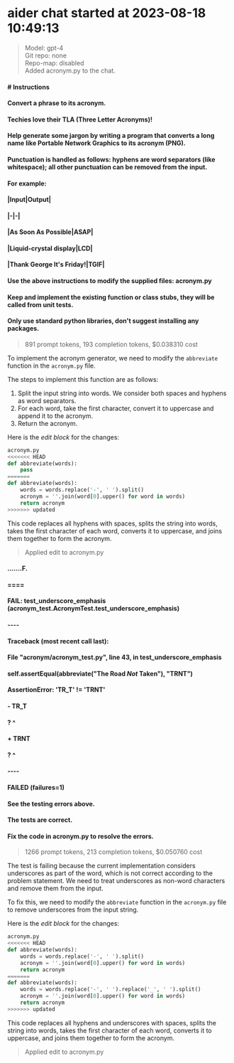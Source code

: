 
# aider chat started at 2023-08-18 10:49:13

> Model: gpt-4  
> Git repo: none  
> Repo-map: disabled  
> Added acronym.py to the chat.  

#### # Instructions  
####   
#### Convert a phrase to its acronym.  
####   
#### Techies love their TLA (Three Letter Acronyms)!  
####   
#### Help generate some jargon by writing a program that converts a long name like Portable Network Graphics to its acronym (PNG).  
####   
#### Punctuation is handled as follows: hyphens are word separators (like whitespace); all other punctuation can be removed from the input.  
####   
#### For example:  
####   
#### |Input|Output|  
#### |-|-|  
#### |As Soon As Possible|ASAP|  
#### |Liquid-crystal display|LCD|  
#### |Thank George It's Friday!|TGIF|  
####   
#### ####  
####   
#### Use the above instructions to modify the supplied files: acronym.py  
#### Keep and implement the existing function or class stubs, they will be called from unit tests.  
#### Only use standard python libraries, don't suggest installing any packages.  
> 891 prompt tokens, 193 completion tokens, $0.038310 cost  

To implement the acronym generator, we need to modify the `abbreviate` function in the `acronym.py` file. 

The steps to implement this function are as follows:

1. Split the input string into words. We consider both spaces and hyphens as word separators.
2. For each word, take the first character, convert it to uppercase and append it to the acronym.
3. Return the acronym.

Here is the *edit block* for the changes:

```python
acronym.py
<<<<<<< HEAD
def abbreviate(words):
    pass
=======
def abbreviate(words):
    words = words.replace('-', ' ').split()
    acronym = ''.join(word[0].upper() for word in words)
    return acronym
>>>>>>> updated
```

This code replaces all hyphens with spaces, splits the string into words, takes the first character of each word, converts it to uppercase, and joins them together to form the acronym.

> Applied edit to acronym.py  

#### .......F.  
#### ====  
#### FAIL: test_underscore_emphasis (acronym_test.AcronymTest.test_underscore_emphasis)  
#### ----  
#### Traceback (most recent call last):  
####   File "acronym/acronym_test.py", line 43, in test_underscore_emphasis  
####     self.assertEqual(abbreviate("The Road _Not_ Taken"), "TRNT")  
#### AssertionError: 'TR_T' != 'TRNT'  
#### - TR_T  
#### ?   ^  
#### + TRNT  
#### ?   ^  
####   
####   
#### ----  
####   
####   
#### FAILED (failures=1)  
#### ####  
####   
#### See the testing errors above.  
#### The tests are correct.  
#### Fix the code in acronym.py to resolve the errors.  
> 1266 prompt tokens, 213 completion tokens, $0.050760 cost  

The test is failing because the current implementation considers underscores as part of the word, which is not correct according to the problem statement. We need to treat underscores as non-word characters and remove them from the input.

To fix this, we need to modify the `abbreviate` function in the `acronym.py` file to remove underscores from the input string.

Here is the *edit block* for the changes:

```python
acronym.py
<<<<<<< HEAD
def abbreviate(words):
    words = words.replace('-', ' ').split()
    acronym = ''.join(word[0].upper() for word in words)
    return acronym
=======
def abbreviate(words):
    words = words.replace('-', ' ').replace('_', ' ').split()
    acronym = ''.join(word[0].upper() for word in words)
    return acronym
>>>>>>> updated
```

This code replaces all hyphens and underscores with spaces, splits the string into words, takes the first character of each word, converts it to uppercase, and joins them together to form the acronym.

> Applied edit to acronym.py  
